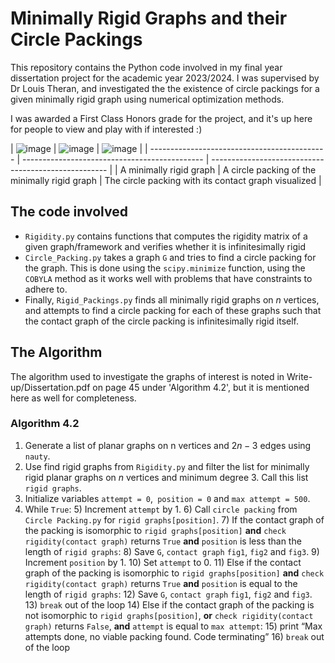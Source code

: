 # Minimally Rigid Graphs and their Circle Packings

This repository contains the Python code involved in my final year dissertation project for the academic year 2023/2024. I was supervised by Dr Louis Theran, and investigated the the existence of circle packings for a given minimally rigid graph using numerical optimization methods.

I was awarded a First Class Honors grade for the project, and it's up here for people to view and play with if interested :)

| ![image](https://github.com/user-attachments/assets/a2227e2a-6bc8-46bb-9764-76b8afdd9d87)
 | ![image](https://github.com/user-attachments/assets/0108d178-8725-4dd7-83a9-98b9d9f8dadb)
               | ![image](https://github.com/user-attachments/assets/ed4eabda-aba5-4fd8-8a68-e0b1a8db46c6)
                   |
| -------------------------------------------- | --------------------------------------------- | ---------------------------------------------------- |
| A minimally rigid graph                      | A circle packing of the minimally rigid graph | The circle packing with its contact graph visualized |


## The code involved

- `Rigidity.py` contains functions that computes the rigidity matrix of a given graph/framework and verifies whether it is infinitesimally rigid
- `Circle_Packing.py` takes a graph `G` and tries to find a circle packing for the graph. This is done using the `scipy.minimize` function, using the `COBYLA` method as it works well with problems that have constraints to adhere to. 
- Finally, `Rigid_Packings.py` finds all minimally rigid graphs on $n$ vertices, and attempts to find a circle packing for each of these graphs such that the contact graph of the circle packing is infinitesimally rigid itself. 

## The Algorithm

The algorithm used to investigate the graphs of interest is noted in Write-up/Dissertation.pdf on page 45 under 'Algorithm 4.2', but it is mentioned here as well for completeness.

### Algorithm 4.2

1) Generate a list of planar graphs on n vertices and $2n − 3$ edges using `nauty`.
2) Use find rigid graphs from `Rigidity.py` and filter the list for minimally rigid planar graphs on $n$ vertices and minimum degree 3. Call this list `rigid graphs`.
3) Initialize variables `attempt = 0`,` position = 0` and `max attempt = 500`.
4) While `True`:
	5) Increment `attempt` by 1.
	6) Call `circle packing` from `Circle Packing.py` for `rigid graphs[position]`.
	7) If the contact graph of the packing is isomorphic to `rigid graphs[position]` **and**
		`check rigidity(contact graph)` returns `True` **and** `position` is less than the length of `rigid graphs`:
		8) Save `G`, `contact graph` `fig1`, `fig2` and `fig3`.
		9) Increment `position` by 1.
		10) Set `attempt` to 0.
	11) Else if the contact graph of the packing is isomorphic to `rigid graphs[position]` **and** `check rigidity(contact graph)` returns `True` **and** `position` is equal to the length of `rigid graphs`:
		12) Save `G`, `contact graph` `fig1`, `fig2` and `fig3`.
		13) `break` out of the loop
	14) Else if the contact graph of the packing is not isomorphic to `rigid graphs[position]`, **or** `check rigidity(contact graph)` returns `False`, **and** `attempt` is equal to `max attempt`:
		15) print “Max attempts done, no viable packing found. Code terminating”
		16) `break` out of the loop
